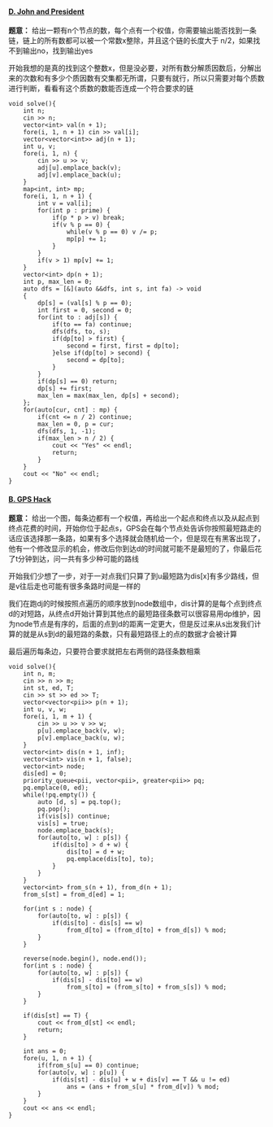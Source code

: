 #### [D. John and President](https://codeforces.com/gym/104328/problem/D)

**题意：** 给出一颗有n个节点的数，每个点有一个权值，你需要输出能否找到一条链，链上的所有数都可以被一个常数x整除，并且这个链的长度大于 n/2，如果找不到输出no，找到输出yes

开始我想的是真的找到这个整数x，但是没必要，对所有数分解质因数后，分解出来的次数和有多少个质因数有交集都无所谓，只要有就行，所以只需要对每个质数进行判断，看看有这个质数的数能否连成一个符合要求的链

```cpp[]
void solve(){
    int n;
    cin >> n;
    vector<int> val(n + 1);
    fore(i, 1, n + 1) cin >> val[i];
    vector<vector<int>> adj(n + 1);
    int u, v;
    fore(i, 1, n) {
        cin >> u >> v;
        adj[u].emplace_back(v);
        adj[v].emplace_back(u);
    }
    map<int, int> mp;
    fore(i, 1, n + 1) {
        int v = val[i];
        for(int p : prime) {
            if(p * p > v) break;
            if(v % p == 0) {
                while(v % p == 0) v /= p;
                mp[p] += 1;
            }
        }
        if(v > 1) mp[v] += 1;
    }
    vector<int> dp(n + 1);
    int p, max_len = 0;
    auto dfs = [&](auto &&dfs, int s, int fa) -> void
    {
        dp[s] = (val[s] % p == 0);
        int first = 0, second = 0;
        for(int to : adj[s]) {
            if(to == fa) continue;
            dfs(dfs, to, s);
            if(dp[to] > first) {
                second = first, first = dp[to];
            }else if(dp[to] > second) {
                second = dp[to];
            }
        }
        if(dp[s] == 0) return;
        dp[s] += first;
        max_len = max(max_len, dp[s] + second);
    };
    for(auto[cur, cnt] : mp) {
        if(cnt <= n / 2) continue;
        max_len = 0, p = cur;
        dfs(dfs, 1, -1);
        if(max_len > n / 2) {
            cout << "Yes" << endl;
            return;
        }
    }
    cout << "No" << endl;
}
```

#### [B. GPS Hack](https://codeforces.com/gym/104094/problem/B)

**题意：** 给出一个图，每条边都有一个权值，再给出一个起点和终点以及从起点到终点花费的时间，开始你位于起点s，GPS会在每个节点处告诉你按照最短路走的话应该选择那一条路，如果有多个选择就会随机给一个，但是现在有黑客出现了，他有一个修改显示的机会，修改后你到达d的时间就可能不是最短的了，你最后花了t分钟到达，问一共有多少种可能的路线

开始我们少想了一步，对于一对点我们只算了到u最短路为dis[x]有多少路线，但是v往后走也可能有很多条路时间是一样的

我们在跑dj的时候按照点遍历的顺序放到node数组中，dis计算的是每个点到终点d的对短路，从终点d开始计算到其他点的最短路径条数可以很容易用dp维护，因为node节点是有序的，后面的点到d的距离一定更大，但是反过来从s出发我们计算的就是从s到d的最短路的条数，只有最短路径上的点的数据才会被计算

最后遍历每条边，只要符合要求就把左右两侧的路径条数相乘

```cpp[]
void solve(){
    int n, m;
    cin >> n >> m;
    int st, ed, T;
    cin >> st >> ed >> T;
    vector<vector<pii>> p(n + 1);
    int u, v, w;
    fore(i, 1, m + 1) {
        cin >> u >> v >> w;
        p[u].emplace_back(v, w);
        p[v].emplace_back(u, w);
    }
    vector<int> dis(n + 1, inf);
    vector<int> vis(n + 1, false);
    vector<int> node;
    dis[ed] = 0;
    priority_queue<pii, vector<pii>, greater<pii>> pq;
    pq.emplace(0, ed);
    while(!pq.empty()) {
        auto [d, s] = pq.top();
        pq.pop();
        if(vis[s]) continue;
        vis[s] = true;
        node.emplace_back(s);
        for(auto[to, w] : p[s]) {
            if(dis[to] > d + w) {
                dis[to] = d + w;
                pq.emplace(dis[to], to);
            }
        }
    }
    vector<int> from_s(n + 1), from_d(n + 1);
    from_s[st] = from_d[ed] = 1;

    for(int s : node) {
        for(auto[to, w] : p[s]) {
            if(dis[to] - dis[s] == w)
                from_d[to] = (from_d[to] + from_d[s]) % mod;
        }
    }

    reverse(node.begin(), node.end());
    for(int s : node) {
        for(auto[to, w] : p[s]) {
            if(dis[s] - dis[to] == w)
                from_s[to] = (from_s[to] + from_s[s]) % mod;
        }
    }

    if(dis[st] == T) {
        cout << from_d[st] << endl;
        return;
    }

    int ans = 0;
    fore(u, 1, n + 1) {
        if(from_s[u] == 0) continue;
        for(auto[v, w] : p[u]) {
            if(dis[st] - dis[u] + w + dis[v] == T && u != ed)
                ans = (ans + from_s[u] * from_d[v]) % mod;
        }
    }
    cout << ans << endl;
}
```
